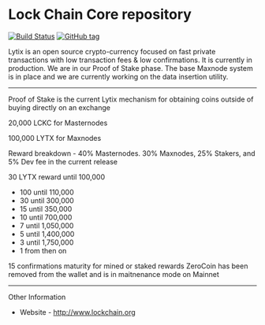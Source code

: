 Lock Chain Core repository
=====================================

[![Build Status](https://travis-ci.org/LytixChain/lytix.png)](https://travis-ci.org/LytixChain/lytix) [![GitHub tag](https://img.shields.io/github/tag/LytixChain/lytix.svg)](https://github.com/lytixchain/lytix/tree/v1.1.4)

Lytix is an open source crypto-currency focused on fast private transactions with low transaction fees & low confirmations.  It is currently in production. We are in our Proof of Stake phase.  The base Maxnode system is in place and we are currently working on the data insertion utility.

------------------------

Proof of Stake is the current Lytix mechanism for obtaining coins outside of buying directly on an exchange

20,000 LCKC for Masternodes

100,000 LYTX for Maxnodes

Reward breakdown -  40% Masternodes. 30% Maxnodes, 25% Stakers, and 5% Dev fee in the current release

30 LYTX reward until 100,000
- 100 until 110,000
- 30 until 300,000
- 15 until 350,000
- 10 until 700,000
- 7 until 1,050,000
- 5 until 1,400,000
- 3 until 1,750,000
- 1 from then on 

15 confirmations maturity for mined or staked rewards
ZeroCoin has been removed from the wallet and is in maitnenance mode on Mainnet

-------------------------

Other Information

- Website - http://www.lockchain.org
